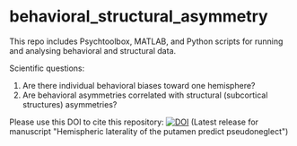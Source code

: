 # behavioral_structural_asymmetry
This repo includes Psychtoolbox, MATLAB, and Python scripts for running and analysing behavioral and structural data.

Scientific questions:
1) Are there individual behavioral biases toward one hemisphere?
2) Are behavioral asymmetries correlated with structural (subcortical structures) asymmetries?


Please use this DOI to cite this repository:
[![DOI](https://zenodo.org/badge/630070184.svg)](https://doi.org/10.5281/zenodo.14735458)
(Latest release for manuscript "Hemispheric laterality of the putamen predict pseudoneglect")
